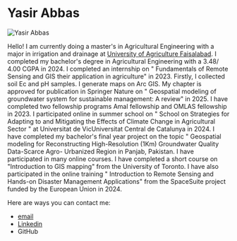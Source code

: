 # Yasir Abbas
![Yasir Abbas](https://i1.rgstatic.net/ii/profile.image/11431281223476182-1707761570451_Q128/Yasir-Abbas-30.jpg)

Hello! I am currently doing a master's in Agricultural Engineering with a major in irrigation and drainage at [University of Agriculture Faisalabad](https://web.uaf.edu.pk/). I completed my bachelor's degree in Agricultural Engineering with a 3.48/ 4.00 CGPA in 2024. I completed an internship on " Fundamentals of Remote Sensing and GIS their application in agriculture" in 2023. Firstly, I collected soil Ec and pH samples. I generate maps on Arc GIS. My chapter is approved for publication in Springer Nature on " Geospatial modeling of groundwater system for sustainable management: A review" in 2025.  I have completed two fellowship programs  Amal fellowship and OMLAS fellowship in 2023.  I participated online in summer school on " School on Strategies for Adapting to and Mitigating the Effects of Climate Change in Agricultural Sector " at Universitat de VicUniversitat Central de Catalunya in 2024. I have completed my bachelor's final year project on the topic " Geospatial modeling for Reconstructing High-Resolution (1Km) Groundwater Quality Data-Scarce Agro- Urbanized Region in Panjab, Pakistan. I have participated in many online courses. I have completed a short course on "Introduction to GIS mapping" from the University of Toronto. I have also participated in the online training " Introduction to Remote Sensing and Hands-on Disaster Management Applications" from the SpaceSuite project funded by the European Union in 2024.

Here are ways you can contact me:

* [email](yasirabbasuaf@gmail.com)
* [Linkedin](https://www.linkedin.com/in/chyasirabbas/)
* GitHub

